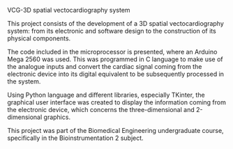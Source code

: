 VCG-3D spatial vectocardiography system

This project consists of the development of a 3D spatial vectocardiography system: from its electronic and software design to the construction of its physical components. 

The code included in the microprocessor is presented, where an Arduino Mega 2560 was used. This was programmed in C language to make use of the analogue inputs and convert the cardiac signal coming from the electronic device into its digital equivalent to be subsequently processed in the system.

Using Python language and different libraries, especially TKinter, the graphical user interface was created to display the information coming from the electronic device, which concerns the three-dimensional and 2-dimensional graphics.

This project was part of the Biomedical Engineering undergraduate course, specifically in the Bioinstrumentation 2 subject. 
